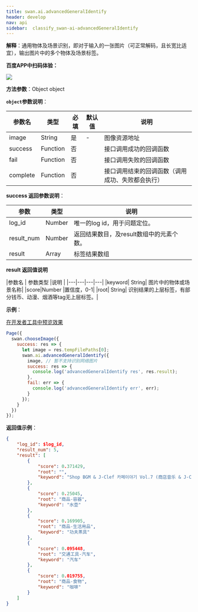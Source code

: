 ```yaml
---
title: swan.ai.advancedGeneralIdentify
header: develop
nav: api
sidebar:  classify_swan-ai-advancedGeneralIdentify
---
```





**解释**：通用物体及场景识别，即对于输入的一张图片（可正常解码，且长宽比适宜），输出图片中的多个物体及场景标签。

**百度APP中扫码体验：**

<img src="	https://b.bdstatic.com/miniapp/assets/images/doc_demo/advancedGeneralIdentify.png"  class="demo-qrcode-image" />

**方法参数**：Object object

**`object`参数说明**：

|参数名 |类型  |必填 | 默认值 |说明|
|---- | ---- | ---- | ----|----|
|image|	String|是| - |图像资源地址|
|success |Function    |否 | |      接口调用成功的回调函数|
|fail |   Function|    否  | |     接口调用失败的回调函数|
|complete  |  Function  |  否   | |    接口调用结束的回调函数（调用成功、失败都会执行）|

**success 返回参数说明**：

|参数 |类型 | 说明  |
|---- | ---- | ---- |
|log_id|	Number|	唯一的log id，用于问题定位。|
|result_num|	Number|	返回结果数目，及result数组中的元素个数。|
|result|	Array|	标签结果数组|

**result 返回值说明**

|参数名 | 参数类型 |说明  |
|---|---|---|---|
|keyword|	String|	图片中的物体或场景名称|
|score|Number	|置信度，0-1|
|root|	String|	识别结果的上层标签，有部分钱币、动漫、烟酒等tag无上层标签。|

**示例**：

<a href="swanide://fragment/dcc9c3fcf59e0de53028a481f22d92951569388593001" title="在开发者工具中预览效果" target="_self">在开发者工具中预览效果</a>

```js
Page({
  swan.chooseImage({
    success: res => {
      let image = res.tempFilePaths[0];
      swan.ai.advancedGeneralIdentify({
        image, // 暂不支持识别网络图片
        success: res => {
          console.log('advancedGeneralIdentify res', res.result);
        },
        fail: err => {
          console.log('advancedGeneralIdentify err', err);
        }
      });
    }
  })
});
```

**返回值示例**：
```json
{
    "log_id": $log_id,
    "result_num": 5,
    "result": [
        {
            "score": 0.371429,
            "root": "",
            "keyword": "Shop BGM & J-Clef 카페이야기 Vol.7 (商店音乐 & J-Clef 咖啡故事 Vol.7)"
        },
        {
            "score": 0.25045,
            "root": "商品-容器",
            "keyword": "水壶"
        },
        {
            "score": 0.169905,
            "root": "商品-生活用品",
            "keyword": "功夫茶具"
        },
        {
            "score": 0.095448,
            "root": "交通工具-汽车",
            "keyword": "汽车"
        },
        {
            "score": 0.019755,
            "root": "商品-食物",
            "keyword": "咖啡"
        }
    ]
}
```

